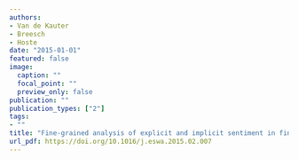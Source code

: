 ```yaml
---
authors:
- Van de Kauter
- Breesch
- Hoste
date: "2015-01-01"
featured: false
image:
  caption: ""
  focal_point: ""
  preview_only: false
publication: ""
publication_types: ["2"]
tags:
- ""
title: "Fine-grained analysis of explicit and implicit sentiment in financial news articles"
url_pdf: https://doi.org/10.1016/j.eswa.2015.02.007
---
```

